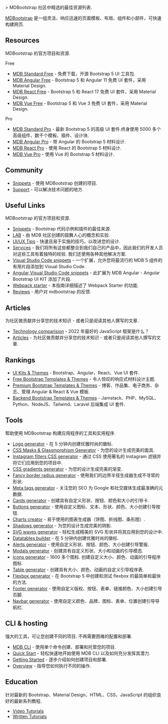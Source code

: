 <div class="github-widget" data-repo="mdbootstrap/awesome-mdbootstrap"></div>

&gt; MDBootstrap 社区中精选的最佳资源列表.

[MDBootstrap](https://github.com/mdbootstrap/mdb-ui-kit) 是一组灵活、响应迅速的页面模板、布局、组件和小部件，可快速构建网页.



## Resources

MDBootstrap 的官方项目和资源.

Free

- [MDB Standard Free](https://mdbootstrap.com/docs/standard/) - 免费下载，开源 Bootstrap 5 UI 工具包.
- [MDB Angular Free](https://mdbootstrap.com/docs/angular/) - Bootstrap 5 和 Angular 11 免费 UI 套件，采用 Material Design.
- [MDB React Free](https://mdbootstrap.com/docs/react/) - Bootstrap 5 和 React 17 免费 UI 套件，采用 Material Design.
- [MDB Vue Free](https://mdbootstrap.com/docs/vue/) - Bootstrap 5 和 Vue 3 免费 UI 套件，采用 Material Design.

Pro

- [MDB Standard Pro](https://mdbootstrap.com/docs/standard/pro/) - 最新 Bootstrap 5 的高级 UI 套件.终身使用 5000 多个高级组件、数千个模板、插件、设计块.
- [MDB Angular Pro](https://mdbootstrap.com/docs/angular/pro/) - 带 Angular 的 Bootstrap 5 材料设计.
- [MDB React Pro](https://mdbootstrap.com/docs/react/pro/) - 使用 React 的 Bootstrap 5 材料设计.
- [MDB Vue Pro](https://mdbootstrap.com/docs/vue/pro/) - 使用 Vue 的 Bootstrap 5 材料设计.


## Community

- [Snippets](https://mdbootstrap.com/snippets/?tag=community) - 使用 MDBootstrap 创建的项目.
- [Support](https://mdbootstrap.com/support/) - 可以解决技术问题的地方.

## Useful Links

MDBootstrap 的官方项目和资源.

- [Snippets](https://mdbootstrap.com/snippets/) - Bootstrap 代码示例和插件的最佳来源.
- [LAB](https://mdbootstrap.com/docs/standard/lab/) - 由 MDB 社区创建的鼓舞人心的概念和实验.
- [UI/UX Tips](https://mdbootstrap.com/docs/standard/customization/ui-ux-tips/) - 快速且易于实施的技巧，以改进您的设计.
- [Services](https://mdbootstrap.com/services/)  - 我们将所有这些都整合到我们自己的产品中，因此我们的开发人员对这些工具有着独特的经验. 我们还使用各种其他解决方案.
- [Visual Studio Code snippets](https://github.com/mdbootstrap/MDB-VSCode-snippets) - 一个扩展，允许您将最流行的 MDB 5 组件的有用片段添加到 Visual Studio Code.
- [Angular Visual Studio Code snippets](https://github.com/mdbootstrap/mdb-angular-vscode-snippets) - 此扩展为 MDB Angular - Angular Bootstrap UI KIT 添加了片段.
- [Webpack starter](https://github.com/mdbootstrap/mdb-webpack-starter) - 本指南详细描述了 Webpack Starter 的功能.
- [Reviews](https://www.g2.com/products/material-design-for-bootstrap/reviews) - 用户对 mdbootstrap 的反馈.

## Articles

为社区做贡献并分享您的技术知识 - 或者只是阅读其他人撰写的文章.

- [Technology comparision](https://mdbootstrap.com/docs/technology-comparison/) - 2022 年最好的 JavaScript 框架是什么？
- [Articles](https://mdbootstrap.com/articles/) - 为社区做贡献并分享您的技术知识 - 或者只是阅读其他人撰写的文章.

## Rankings

- [UI Kits & Themes](https://mdbootstrap.com/publications/ui-kits/) - Bootstrap、Angular、React、Vue UI 套件.
- [Free Bootstrap Templates & Themes](https://mdbootstrap.com/publications/free-templates/) - 令人惊叹的响应式材料设计主题.
- [Premium Bootstrap Templates & Themes](https://mdbootstrap.com/publications/templates/) - 博客、作品集、电子商务、杂志、管理 Angular &amp; React &amp; Vue 模板.
- [Backend Bootstrap Templates & Themes](https://mdbootstrap.com/publications/backend/) - Jamstack、PHP、MySQL、Python、NodeJS、Tailwind、Laravel 后端集成 UI 套件.

## Tools

帮助使用 MDBootstrap 构建应用程序的工具和实用程序.

- [Logo generator](https://mdbootstrap.com/docs/standard/tools/design/logo-generator/) - 在 5 分钟内创建优雅时尚的徽标.
- [CSS Masks & Glassmorphism Generator](https://mdbootstrap.com/docs/standard/tools/design/masks/) - 为您的设计生成完美的面具.
- [Instagram filters CSS generator](https://mdbootstrap.com/docs/standard/tools/design/instagram-filters/) - 通过 CSS 使用著名的 Instagram 滤镜并将它们应用到您的项目中.
- [CSS gradients generator](https://mdbootstrap.com/docs/standard/tools/design/gradients/) - 为您的设计生成完美的渐变.
- [Fancy border radius generator](https://mdbootstrap.com/docs/standard/tools/design/fancy-border-radius/) - 使用我们的边界半径生成器生成不寻常的形状.
- [Meta tags generator](https://mdbootstrap.com/docs/standard/tools/builders/meta-tags/) - 关注您的 SEO 为 Google 和社交媒体生成最准确的元数据.
- [Cards generator](https://mdbootstrap.com/docs/standard/tools/builders/cards/) - 创建具有自定义形状、按钮、颜色和大小的引导卡.
- [Buttons generator](https://mdbootstrap.com/docs/standard/tools/builders/buttons/) - 使用自定义图标、文本、形状、颜色、大小创建引导按钮.
- [Charts creator](https://mdbootstrap.com/docs/standard/tools/builders/charts/) - 易于使用的图表生成器（饼图、折线图、条形图）.
- [Shadows generator](https://mdbootstrap.com/docs/standard/tools/design/shadows/) - 为您的设计生成完美的阴影.
- [SVG waves generator](https://mdbootstrap.com/docs/standard/tools/design/waves/) - 轻松生成精美的 SVG 形状并将其应用到您的设计中.
- [Datatables builder](https://mdbootstrap.com/docs/standard/tools/builders/datatables/) - 在 5 分钟内创建优雅时尚的徽标.
- [Alerts generator](https://mdbootstrap.com/docs/standard/tools/builders/alerts/) - 使用自定义形状、按钮、颜色、大小创建引导警报.
- [Modals generator](https://mdbootstrap.com/docs/standard/tools/builders/modals/) - 创建具有自定义形状、大小和动画的引导模态.
- [Icons generator](https://mdbootstrap.com/docs/standard/tools/builders/icons/)  - 1600 多个图标. 创建自定义大小、颜色、动画的引导程序图标.
- [Table generator](https://mdbootstrap.com/docs/standard/tools/builders/table/) - 创建具有大小、颜色、动画的自定义引导程序表.
- [Flexbox generator](https://mdbootstrap.com/docs/standard/tools/builders/flexbox/) - 在 Bootstrap 5 中创建和测试 flexbox 的最简单和最快的方法.
- [Footer generator](https://mdbootstrap.com/docs/standard/tools/builders/footer/) - 使用自定义版权、按钮、表单、链接颜色、大小创建引导页脚.
- [Navbar generator](https://mdbootstrap.com/docs/standard/tools/builders/navbar/) - 使用自定义颜色、品牌、图标、表单、位置创建引导导航栏.

## CLI & hosting

强大的工具，可让您创建不同的项目. 不再需要困难的配置和部署.

- [MDB CLI](https://mdbgo.com/) - 使用单个命令创建、部署和托管您的项目.
- [Quick Start](https://mdbgo.com/docs/getting-started/quick-start/) - 轻松快速地开始使用 MDB CLI 以及如何充分发挥其潜力.
- [Getting Started](https://mdbgo.com/docs/getting-started/installation/) - 逐步介绍如何创建项目和部署.
- [Overview](https://mdbgo.com/docs/getting-started/overview/) - 指导您如何执行不同的操作.

## Education

针对最新的 Bootstrap、Material Design、HTML、CSS、JavaScript 的组织良好的最新系列教程.

- [Video Tutorials](https://www.youtube.com/channel/UC5CF7mLQZhvx8O5GODZAhdA)
- [Written Tutorials](https://mdbootstrap.com/learn/mdb-foundations/basics/introduction/)
